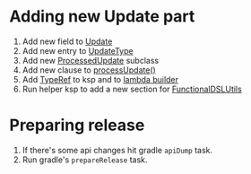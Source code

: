 # Adding new Update part

1. Add new field to [Update](./telegram-bot/src/commonMain/kotlin/eu/vendeli/tgbot/types/common/Update.kt)
2. Add new entry to [UpdateType](telegram-bot/src/commonMain/kotlin/eu/vendeli/tgbot/types/component/UpdateType.kt)
3. Add new [ProcessedUpdate](telegram-bot/src/commonMain/kotlin/eu/vendeli/tgbot/types/component/ProcessedUpdate.kt)
   subclass
4. Add new clause
   to [processUpdate()](telegram-bot/src/commonMain/kotlin/eu/vendeli/tgbot/utils/common/ProcessUpdate.kt)
5. Add [TypeRef](ksp/src/jvmMain/kotlin/eu/vendeli/ksp/utils/HelperUtils.kt) to ksp and
   to [lambda builder](ksp/src/jvmMain/kotlin/eu/vendeli/ksp/InvocationLambdaBuilder.kt)
6. Run helper ksp to add a new section
   for [FunctionalDSLUtils](telegram-bot/src/commonMain/kotlin/eu/vendeli/tgbot/utils/common/FunctionalDSLUtils.kt)

# Preparing release

1. If there's some api changes hit gradle `apiDump` task.
2. Run gradle's `prepareRelease` task.